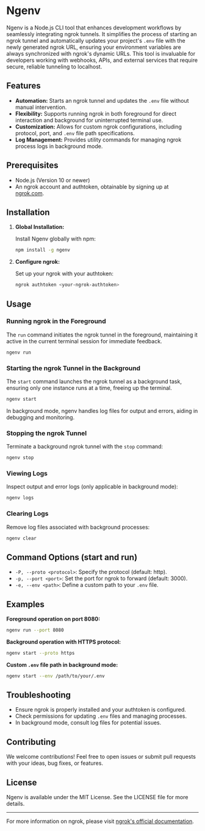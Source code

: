 # Ngenv

Ngenv is a Node.js CLI tool that enhances development workflows by seamlessly integrating ngrok tunnels. It simplifies the process of starting an ngrok tunnel and automatically updates your project's `.env` file with the newly generated ngrok URL, ensuring your environment variables are always synchronized with ngrok's dynamic URLs. This tool is invaluable for developers working with webhooks, APIs, and external services that require secure, reliable tunneling to localhost.

## Features

- **Automation:** Starts an ngrok tunnel and updates the `.env` file without manual intervention.
- **Flexibility:** Supports running ngrok in both foreground for direct interaction and background for uninterrupted terminal use.
- **Customization:** Allows for custom ngrok configurations, including protocol, port, and `.env` file path specifications.
- **Log Management:** Provides utility commands for managing ngrok process logs in background mode.

## Prerequisites

- Node.js (Version 10 or newer)
- An ngrok account and authtoken, obtainable by signing up at [ngrok.com](https://ngrok.com/).

## Installation

1. **Global Installation:**

   Install Ngenv globally with npm:

   ```sh
   npm install -g ngenv
   ```

2. **Configure ngrok:**

   Set up your ngrok with your authtoken:

   ```sh
   ngrok authtoken <your-ngrok-authtoken>
   ```

## Usage

### Running ngrok in the Foreground

The `run` command initiates the ngrok tunnel in the foreground, maintaining it active in the current terminal session for immediate feedback.

```sh
ngenv run
```

### Starting the ngrok Tunnel in the Background

The `start` command launches the ngrok tunnel as a background task, ensuring only one instance runs at a time, freeing up the terminal.

```sh
ngenv start
```

In background mode, ngenv handles log files for output and errors, aiding in debugging and monitoring.

### Stopping the ngrok Tunnel

Terminate a background ngrok tunnel with the `stop` command:

```sh
ngenv stop
```

### Viewing Logs

Inspect output and error logs (only applicable in background mode):

```sh
ngenv logs
```

### Clearing Logs

Remove log files associated with background processes:

```sh
ngenv clear
```

## Command Options (start and run)

- `-P, --proto <protocol>`: Specify the protocol (default: http).
- `-p, --port <port>`: Set the port for ngrok to forward (default: 3000).
- `-e, --env <path>`: Define a custom path to your `.env` file.

## Examples

**Foreground operation on port 8080:**

```sh
ngenv run --port 8080
```

**Background operation with HTTPS protocol:**

```sh
ngenv start --proto https
```

**Custom `.env` file path in background mode:**

```sh
ngenv start --env /path/to/your/.env
```

## Troubleshooting

- Ensure ngrok is properly installed and your authtoken is configured.
- Check permissions for updating `.env` files and managing processes.
- In background mode, consult log files for potential issues.

## Contributing

We welcome contributions! Feel free to open issues or submit pull requests with your ideas, bug fixes, or features.

## License

Ngenv is available under the MIT License. See the LICENSE file for more details.

---

For more information on ngrok, please visit [ngrok's official documentation](https://ngrok.com/docs).
